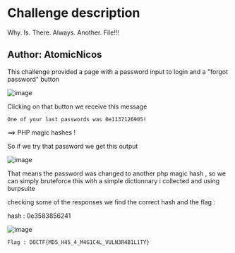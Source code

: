 # Challenge description

Why. Is. There. Always. Another. File!!!

Author: AtomicNicos
-----------------------------------------------------------

This challenge provided a page with a password input to login and a "forgot password" button

![image](https://user-images.githubusercontent.com/58823465/166169958-bbdad928-9c6d-4bed-bed9-3adfc4b8c6d6.png)

Clicking on that button we receive this message 

```One of your last passwords was 0e1137126905!```

==> PHP magic hashes !

So if we try that password we get this output

![image](https://user-images.githubusercontent.com/58823465/166169969-5e46801c-b6ab-4e5c-9d45-dda9fa0b6fc1.png)

That means the password was changed to another php magic hash , so we can simply bruteforce this with a simple dictionnary i collected and using burpsuite

checking some of the responses we find the correct hash and the flag :

hash : 0e3583856241


![image](https://user-images.githubusercontent.com/58823465/166169983-94d66b34-4e4c-40ff-82e7-7bfa634e982b.png)


``` Flag : DOCTF{MD5_H45_4_M4G1C4L_VULN3R4B1L1TY} ```

